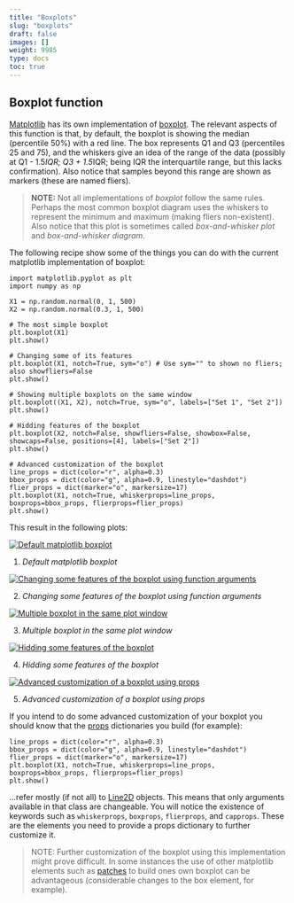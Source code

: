 ```yaml
---
title: "Boxplots"
slug: "boxplots"
draft: false
images: []
weight: 9985
type: docs
toc: true
---
```


## Boxplot function
[Matplotlib][1] has its own implementation of [boxplot][2]. The relevant aspects of this function is that, by default, the boxplot is showing the median (percentile 50%) with a red line. The box represents Q1 and Q3 (percentiles 25 and 75), and the whiskers give an idea of the range of the data (possibly at Q1 - 1.5*IQR; Q3 + 1.5*IQR; being IQR the interquartile range, but this lacks confirmation). Also notice that samples beyond this range are shown as markers (these are named fliers). 

> **NOTE:** Not all implementations of *boxplot* follow the same rules.
> Perhaps the most common boxplot diagram uses the whiskers to represent
> the minimum and maximum (making fliers non-existent). Also notice that
> this plot is sometimes called *box-and-whisker plot* and *box-and-whisker*
> *diagram*.

The following recipe show some of the things you can do with the current matplotlib implementation of boxplot:

    import matplotlib.pyplot as plt
    import numpy as np
    
    X1 = np.random.normal(0, 1, 500)
    X2 = np.random.normal(0.3, 1, 500)
    
    # The most simple boxplot
    plt.boxplot(X1)
    plt.show()
    
    # Changing some of its features
    plt.boxplot(X1, notch=True, sym="o") # Use sym="" to shown no fliers; also showfliers=False
    plt.show()
    
    # Showing multiple boxplots on the same window
    plt.boxplot((X1, X2), notch=True, sym="o", labels=["Set 1", "Set 2"])
    plt.show()
    
    # Hidding features of the boxplot
    plt.boxplot(X2, notch=False, showfliers=False, showbox=False, showcaps=False, positions=[4], labels=["Set 2"])
    plt.show()
    
    # Advanced customization of the boxplot
    line_props = dict(color="r", alpha=0.3)
    bbox_props = dict(color="g", alpha=0.9, linestyle="dashdot")
    flier_props = dict(marker="o", markersize=17)
    plt.boxplot(X1, notch=True, whiskerprops=line_props, boxprops=bbox_props, flierprops=flier_props)
    plt.show()

This result in the following plots:

[![Default matplotlib boxplot][3]][3]

1. *Default matplotlib boxplot*

[![Changing some features of the boxplot using function arguments][4]][4]

2. *Changing some features of the boxplot using function arguments*

[![Multiple boxplot in the same plot window][5]][5]

3. *Multiple boxplot in the same plot window*

[![Hidding some features of the boxplot][6]][6]

4. *Hidding some features of the boxplot*

[![Advanced customization of a boxplot using props][7]][7]

5. *Advanced customization of a boxplot using props*

If you intend to do some advanced customization of your boxplot you should know that the [props][8] dictionaries you build (for example):

    line_props = dict(color="r", alpha=0.3)
    bbox_props = dict(color="g", alpha=0.9, linestyle="dashdot")
    flier_props = dict(marker="o", markersize=17)
    plt.boxplot(X1, notch=True, whiskerprops=line_props, boxprops=bbox_props, flierprops=flier_props)
    plt.show()

...refer mostly (if not all) to [Line2D][9] objects. This means that only arguments available in that class are changeable. You will notice the existence of keywords such as `whiskerprops`, `boxprops`, `flierprops`, and `capprops`. These are the elements you need to provide a props dictionary to further customize it.

> NOTE: Further customization of the boxplot using this implementation
> might prove difficult. In some instances the use of other matplotlib
> elements such as [patches][10] to build ones own boxplot can be
> advantageous (considerable changes to the box element, for example).


  [1]: http://matplotlib
  [2]: http://matplotlib.org/api/pyplot_api.html#matplotlib.pyplot.boxplot
  [3]: http://i.stack.imgur.com/YIP5t.png
  [4]: http://i.stack.imgur.com/c8TJL.png
  [5]: http://i.stack.imgur.com/aaPEP.png
  [6]: http://i.stack.imgur.com/JCXaz.png
  [7]: http://i.stack.imgur.com/aTT9r.png
  [8]: http://matplotlib.org/users/annotations_guide.html
  [9]: http://matplotlib.org/api/lines_api.html#matplotlib.lines.Line2D
  [10]: http://matplotlib.org/api/patches_api.html

